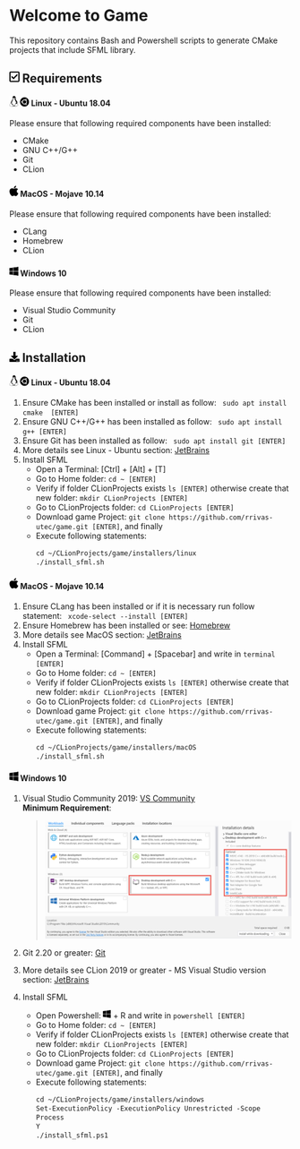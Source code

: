 # Welcome to Game
This repository contains Bash and Powershell scripts to generate CMake projects that include SFML library.

## <img src="./media/font_awesome/check-square-regular.svg" width="18"/> Requirements
#### <img src="./media/font_awesome/linux-brands.svg" width="16"/> <img src="./media/font_awesome/ubuntu-brands.svg" width="16"/> **Linux - Ubuntu 18.04**
Please ensure that following required components have been installed:
* CMake
* GNU C++/G++
* Git
* CLion
#### <img src="./media/font_awesome/apple-brands.svg" width="16"/> **MacOS - Mojave 10.14**
Please ensure that following required components have been installed:
* CLang
* Homebrew  
* CLion
#### <img src="./media/font_awesome/windows-brands.svg" width="16"/> **Windows 10**
Please ensure that following required components have been installed:
* Visual Studio Community
* Git
* CLion
## <img src="./media/font_awesome/download-solid.svg" width="18"/> Installation

#### <img src="./media/font_awesome/linux-brands.svg" width="16"/> <img src="./media/font_awesome/ubuntu-brands.svg" width="16"/> **Linux - Ubuntu 18.04**
1. Ensure CMake has been installed or install as follow: `` sudo apt install cmake  [ENTER]``
2. Ensure GNU C++/G++ has been installed as follow: `` sudo apt install g++ [ENTER]``
3. Ensure Git has been installed as follow: `` sudo apt install git [ENTER]``
4. More details see Linux - Ubuntu section: [JetBrains](https://www.jetbrains.com/help/clion/installation-guide.html)
5. Install SFML
    * Open a Terminal: [Ctrl] + [Alt] + [T]
    * Go to Home folder: `` cd ~ [ENTER] ``
    * Verify if folder CLionProjects exists `` ls [ENTER] `` otherwise create that new folder: `` mkdir CLionProjects [ENTER] ``
    * Go to CLionProjects folder: `` cd CLionProjects [ENTER] ``
    * Download game Project: `` git clone https://github.com/rrivas-utec/game.git [ENTER] ``, and finally
    * Execute following statements:
      ```
      cd ~/CLionProjects/game/installers/linux
      ./install_sfml.sh
      ``` 
#### <img src="./media/font_awesome/apple-brands.svg" width="16"/> **MacOS - Mojave 10.14**
1. Ensure CLang has been installed or if it is necessary run follow statement: `` xcode-select --install [ENTER]``
2. Ensure Homebrew has been installed or see: [Homebrew](https://brew.sh)  
3. More details see MacOS section: [JetBrains](https://www.jetbrains.com/help/clion/installation-guide.html)
4. Install SFML
    * Open a Terminal: [Command] + [Spacebar] and write in `` terminal [ENTER] ``
    * Go to Home folder: `` cd ~ [ENTER] ``
    * Verify if folder CLionProjects exists `` ls [ENTER] `` otherwise create that new folder: `` mkdir CLionProjects [ENTER] ``
    * Go to CLionProjects folder: `` cd CLionProjects [ENTER] ``
    * Download game Project: `` git clone https://github.com/rrivas-utec/game.git [ENTER] ``, and finally
    * Execute following statements:
      ```
      cd ~/CLionProjects/game/installers/macOS
      ./install_sfml.sh
      ``` 
#### <img src="./media/font_awesome/windows-brands.svg" width="16"/> **Windows 10**
1. Visual Studio Community 2019: [VS Community](https://visualstudio.microsoft.com/vs/community/)  
   **__Minimum Requirement__**:   
   > <img src="./media/VSCommunity-minimum.png" width="750"/>
   
2. Git 2.20 or greater: [Git](https://git-scm.com/downloads)
3. More details see CLion 2019 or greater - MS Visual Studio version section: [JetBrains](https://www.jetbrains.com/help/clion/installation-guide.html)
4. Install SFML
    * Open Powershell: <img src="./media/font_awesome/windows-brands.svg" width="14"/> + R and write in `` powershell [ENTER] ``
    * Go to Home folder: `` cd ~ [ENTER] ``
    * Verify if folder CLionProjects exists `` ls [ENTER] `` otherwise create that new folder: `` mkdir CLionProjects [ENTER] ``
    * Go to CLionProjects folder: `` cd CLionProjects [ENTER] ``
    * Download game Project: `` git clone https://github.com/rrivas-utec/game.git [ENTER] ``, and finally
    * Execute following statements:
      ```
      cd ~/CLionProjects/game/installers/windows
      Set-ExecutionPolicy -ExecutionPolicy Unrestricted -Scope Process
      Y
      ./install_sfml.ps1
      ```
